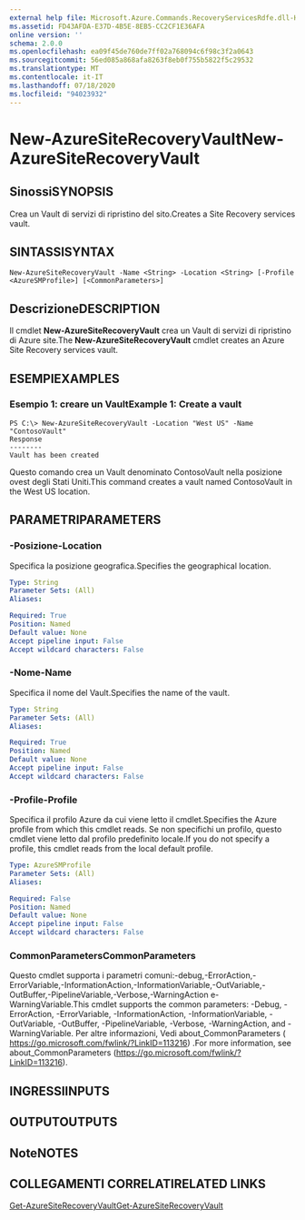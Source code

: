 ```yaml
---
external help file: Microsoft.Azure.Commands.RecoveryServicesRdfe.dll-Help.xml
ms.assetid: FD43AFDA-E37D-4B5E-8EB5-CC2CF1E36AFA
online version: ''
schema: 2.0.0
ms.openlocfilehash: ea09f45de760de7ff02a768094c6f98c3f2a0643
ms.sourcegitcommit: 56ed085a868afa8263f8eb0f755b5822f5c29532
ms.translationtype: MT
ms.contentlocale: it-IT
ms.lasthandoff: 07/18/2020
ms.locfileid: "94023932"
---
```

# <span data-ttu-id="bb45d-101">New-AzureSiteRecoveryVault</span><span class="sxs-lookup"><span data-stu-id="bb45d-101">New-AzureSiteRecoveryVault</span></span>

## <span data-ttu-id="bb45d-102">Sinossi</span><span class="sxs-lookup"><span data-stu-id="bb45d-102">SYNOPSIS</span></span>
<span data-ttu-id="bb45d-103">Crea un Vault di servizi di ripristino del sito.</span><span class="sxs-lookup"><span data-stu-id="bb45d-103">Creates a Site Recovery services vault.</span></span>

## <span data-ttu-id="bb45d-104">SINTASSI</span><span class="sxs-lookup"><span data-stu-id="bb45d-104">SYNTAX</span></span>

```
New-AzureSiteRecoveryVault -Name <String> -Location <String> [-Profile <AzureSMProfile>] [<CommonParameters>]
```

## <span data-ttu-id="bb45d-105">Descrizione</span><span class="sxs-lookup"><span data-stu-id="bb45d-105">DESCRIPTION</span></span>
<span data-ttu-id="bb45d-106">Il cmdlet **New-AzureSiteRecoveryVault** crea un Vault di servizi di ripristino di Azure site.</span><span class="sxs-lookup"><span data-stu-id="bb45d-106">The **New-AzureSiteRecoveryVault** cmdlet creates an Azure Site Recovery services vault.</span></span>

## <span data-ttu-id="bb45d-107">ESEMPI</span><span class="sxs-lookup"><span data-stu-id="bb45d-107">EXAMPLES</span></span>

### <span data-ttu-id="bb45d-108">Esempio 1: creare un Vault</span><span class="sxs-lookup"><span data-stu-id="bb45d-108">Example 1: Create a vault</span></span>
```
PS C:\> New-AzureSiteRecoveryVault -Location "West US" -Name "ContosoVault" 
Response
--------
Vault has been created
```

<span data-ttu-id="bb45d-109">Questo comando crea un Vault denominato ContosoVault nella posizione ovest degli Stati Uniti.</span><span class="sxs-lookup"><span data-stu-id="bb45d-109">This command creates a vault named ContosoVault in the West US location.</span></span>

## <span data-ttu-id="bb45d-110">PARAMETRI</span><span class="sxs-lookup"><span data-stu-id="bb45d-110">PARAMETERS</span></span>

### <span data-ttu-id="bb45d-111">-Posizione</span><span class="sxs-lookup"><span data-stu-id="bb45d-111">-Location</span></span>
<span data-ttu-id="bb45d-112">Specifica la posizione geografica.</span><span class="sxs-lookup"><span data-stu-id="bb45d-112">Specifies the geographical location.</span></span>

```yaml
Type: String
Parameter Sets: (All)
Aliases: 

Required: True
Position: Named
Default value: None
Accept pipeline input: False
Accept wildcard characters: False
```

### <span data-ttu-id="bb45d-113">-Nome</span><span class="sxs-lookup"><span data-stu-id="bb45d-113">-Name</span></span>
<span data-ttu-id="bb45d-114">Specifica il nome del Vault.</span><span class="sxs-lookup"><span data-stu-id="bb45d-114">Specifies the name of the vault.</span></span>

```yaml
Type: String
Parameter Sets: (All)
Aliases: 

Required: True
Position: Named
Default value: None
Accept pipeline input: False
Accept wildcard characters: False
```

### <span data-ttu-id="bb45d-115">-Profile</span><span class="sxs-lookup"><span data-stu-id="bb45d-115">-Profile</span></span>
<span data-ttu-id="bb45d-116">Specifica il profilo Azure da cui viene letto il cmdlet.</span><span class="sxs-lookup"><span data-stu-id="bb45d-116">Specifies the Azure profile from which this cmdlet reads.</span></span>
<span data-ttu-id="bb45d-117">Se non specifichi un profilo, questo cmdlet viene letto dal profilo predefinito locale.</span><span class="sxs-lookup"><span data-stu-id="bb45d-117">If you do not specify a profile, this cmdlet reads from the local default profile.</span></span>

```yaml
Type: AzureSMProfile
Parameter Sets: (All)
Aliases: 

Required: False
Position: Named
Default value: None
Accept pipeline input: False
Accept wildcard characters: False
```

### <span data-ttu-id="bb45d-118">CommonParameters</span><span class="sxs-lookup"><span data-stu-id="bb45d-118">CommonParameters</span></span>
<span data-ttu-id="bb45d-119">Questo cmdlet supporta i parametri comuni:-debug,-ErrorAction,-ErrorVariable,-InformationAction,-InformationVariable,-OutVariable,-OutBuffer,-PipelineVariable,-Verbose,-WarningAction e-WarningVariable.</span><span class="sxs-lookup"><span data-stu-id="bb45d-119">This cmdlet supports the common parameters: -Debug, -ErrorAction, -ErrorVariable, -InformationAction, -InformationVariable, -OutVariable, -OutBuffer, -PipelineVariable, -Verbose, -WarningAction, and -WarningVariable.</span></span> <span data-ttu-id="bb45d-120">Per altre informazioni, Vedi about_CommonParameters ( https://go.microsoft.com/fwlink/?LinkID=113216) .</span><span class="sxs-lookup"><span data-stu-id="bb45d-120">For more information, see about_CommonParameters (https://go.microsoft.com/fwlink/?LinkID=113216).</span></span>

## <span data-ttu-id="bb45d-121">INGRESSI</span><span class="sxs-lookup"><span data-stu-id="bb45d-121">INPUTS</span></span>

## <span data-ttu-id="bb45d-122">OUTPUT</span><span class="sxs-lookup"><span data-stu-id="bb45d-122">OUTPUTS</span></span>

## <span data-ttu-id="bb45d-123">Note</span><span class="sxs-lookup"><span data-stu-id="bb45d-123">NOTES</span></span>

## <span data-ttu-id="bb45d-124">COLLEGAMENTI CORRELATI</span><span class="sxs-lookup"><span data-stu-id="bb45d-124">RELATED LINKS</span></span>

[<span data-ttu-id="bb45d-125">Get-AzureSiteRecoveryVault</span><span class="sxs-lookup"><span data-stu-id="bb45d-125">Get-AzureSiteRecoveryVault</span></span>](./Get-AzureSiteRecoveryVault.md)


